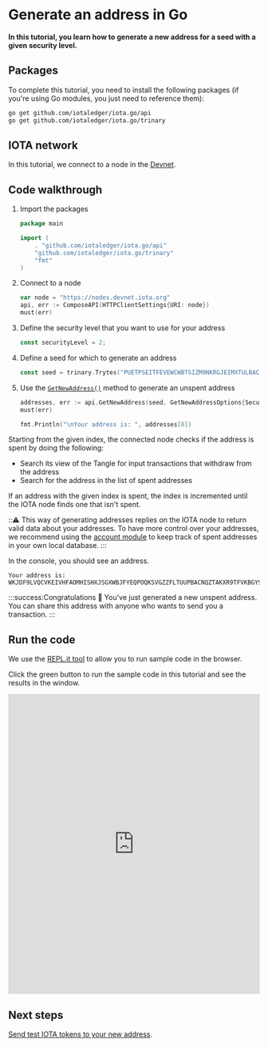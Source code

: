 # Generate an address in Go

**In this tutorial, you learn how to generate a new address for a seed with a given security level.**

## Packages

To complete this tutorial, you need to install the following packages (if you're using Go modules, you just need to reference them):

```bash
go get github.com/iotaledger/iota.go/api
go get github.com/iotaledger/iota.go/trinary
```

## IOTA network

In this tutorial, we connect to a node in the [Devnet](root://getting-started/1.1/networks/overview.md).

## Code walkthrough

1. Import the packages

    ```go
    package main

    import (
        . "github.com/iotaledger/iota.go/api"
        "github.com/iotaledger/iota.go/trinary"
        "fmt"
    )
    ```
    
2. Connect to a node

    ```go
    var node = "https://nodes.devnet.iota.org"
    api, err := ComposeAPI(HTTPClientSettings{URI: node})
    must(err)
    ```

3. Define the security level that you want to use for your address

    ```go
    const securityLevel = 2;
    ```

4. Define a seed for which to generate an address

    ```go
    const seed = trinary.Trytes("PUETPSEITFEVEWCWBTSIZM9NKRGJEIMXTULBACGFRQK9IMGICLBKW9TTEVSDQMGWKBXPVCBMMCXWMNPDX")
    ```

5. Use the [`GetNewAddress()`](https://github.com/iotaledger/iota.go/blob/master/.docs/iota.go/reference/api_get_new_address.md) method to generate an unspent address

    ```go
    addresses, err := api.GetNewAddress(seed, GetNewAddressOptions{Security:securityLevel})
    must(err)

    fmt.Println("\nYour address is: ", addresses[0])
    ```

Starting from the given index, the connected node checks if the address is spent by doing the following:

- Search its view of the Tangle for input transactions that withdraw from the address
- Search for the address in the list of spent addresses

If an address with the given index is spent, the index is incremented until the IOTA node finds one that isn't spent.

:::warning:
This way of generating addresses replies on the IOTA node to return valid data about your addresses. To have more control over your addresses, we recommend using the [account module](root://account-module/1.0/overview.md) to keep track of spent addresses in your own local database.
:::

In the console, you should see an address.

```
Your address is: WKJDF9LVQCVKEIVHFAOMHISHXJSGXWBJFYEQPOQKSVGZZFLTUUPBACNQZTAKXR9TFVKBGYSNSPHRNKKHA
```

:::success:Congratulations :tada:
You've just generated a new unspent address. You can share this address with anyone who wants to send you a transaction.
:::

## Run the code

We use the [REPL.it tool](https://repl.it) to allow you to run sample code in the browser.

Click the green button to run the sample code in this tutorial and see the results in the window.

<iframe height="600px" width="100%" src="https://repl.it/@jake91/Generate-an-address-Go?lite=true" scrolling="no" frameborder="no" allowtransparency="true" allowfullscreen="true" sandbox="allow-forms allow-pointer-lock allow-popups allow-same-origin allow-scripts allow-modals"></iframe>

## Next steps

[Send test IOTA tokens to your new address](../go/transfer-iota-tokens.md).
